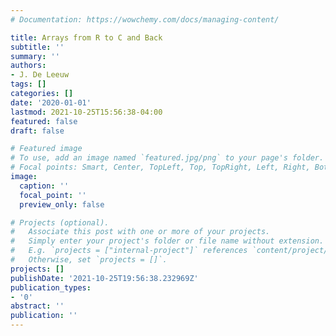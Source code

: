```yaml
---
# Documentation: https://wowchemy.com/docs/managing-content/

title: Arrays from R to C and Back
subtitle: ''
summary: ''
authors:
- J. De Leeuw
tags: []
categories: []
date: '2020-01-01'
lastmod: 2021-10-25T15:56:38-04:00
featured: false
draft: false

# Featured image
# To use, add an image named `featured.jpg/png` to your page's folder.
# Focal points: Smart, Center, TopLeft, Top, TopRight, Left, Right, BottomLeft, Bottom, BottomRight.
image:
  caption: ''
  focal_point: ''
  preview_only: false

# Projects (optional).
#   Associate this post with one or more of your projects.
#   Simply enter your project's folder or file name without extension.
#   E.g. `projects = ["internal-project"]` references `content/project/deep-learning/index.md`.
#   Otherwise, set `projects = []`.
projects: []
publishDate: '2021-10-25T19:56:38.232969Z'
publication_types:
- '0'
abstract: ''
publication: ''
---
```

